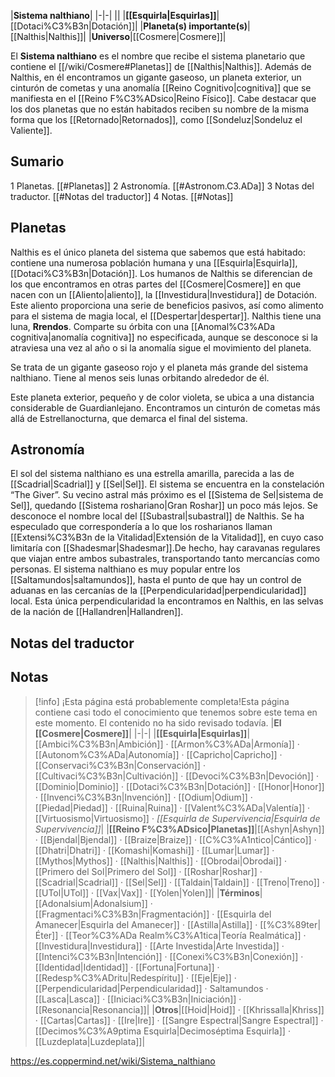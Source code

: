 

|**Sistema nalthiano**|
|-|-|
||
|**[[Esquirla\|Esquirlas]]**|[[Dotaci%C3%B3n\|Dotación]]|
|**Planeta(s) importante(s)**|[[Nalthis\|Nalthis]]|
|**Universo**|[[Cosmere\|Cosmere]]|

El **Sistema nalthiano** es el nombre que recibe el sistema planetario que contiene el [[/wiki/Cosmere#Planetas]] de [[Nalthis\|Nalthis]]. Además de Nalthis, en él encontramos un gigante gaseoso, un planeta exterior, un cinturón de cometas y una anomalía [[Reino Cognitivo\|cognitiva]] que se manifiesta en el [[Reino F%C3%ADsico\|Reino Físico]]. Cabe destacar que los dos planetas que no están habitados reciben su nombre de la misma forma que los [[Retornado\|Retornados]], como [[Sondeluz\|Sondeluz el Valiente]].

## Sumario

1 Planetas. [[#Planetas]] 
2 Astronomía. [[#Astronom.C3.ADa]] 
3 Notas del traductor. [[#Notas del traductor]] 
4 Notas. [[#Notas]] 


## Planetas

Nalthis es el único planeta del sistema que sabemos que está habitado: contiene una numerosa población humana y una [[Esquirla\|Esquirla]], [[Dotaci%C3%B3n\|Dotación]]. Los humanos de Nalthis se diferencian de los que encontramos en otras partes del [[Cosmere\|Cosmere]] en que nacen con un [[Aliento\|aliento]], la [[Investidura\|Investidura]] de Dotación. Este aliento proporciona una serie de beneficios pasivos, así como alimento para el sistema de magia local, el [[Despertar\|despertar]].
Nalthis tiene una luna, **Rrendos**. Comparte su órbita con una [[Anomal%C3%ADa cognitiva\|anomalía cognitiva]] no especificada, aunque se desconoce si la atraviesa una vez al año o si la anomalía sigue el movimiento del planeta.


Se trata de un gigante gaseoso rojo y el planeta más grande del sistema nalthiano. Tiene al menos seis lunas orbitando alrededor de él.


Este planeta exterior, pequeño y de color violeta, se ubica a una distancia considerable de Guardianlejano. Encontramos un cinturón de cometas más allá de Estrellanocturna, que demarca el final del sistema.

## Astronomía
El sol del sistema nalthiano es una estrella amarilla, parecida a las de [[Scadrial\|Scadrial]] y [[Sel\|Sel]]. El sistema se encuentra en la constelación “The Giver”. Su vecino astral más próximo es el [[Sistema de Sel\|sistema de Sel]], quedando [[Sistema roshariano\|Gran Roshar]] un poco más lejos.
Se desconoce el nombre local del [[Subastral\|subastral]] de Nalthis. Se ha especulado que correspondería a lo que los rosharianos llaman [[Extensi%C3%B3n de la Vitalidad\|Extensión de la Vitalidad]], en cuyo caso limitaría con [[Shadesmar\|Shadesmar]].De hecho, hay caravanas regulares que viajan entre ambos subastrales, transportando tanto mercancías como personas. El sistema nalthiano es muy popular entre los [[Saltamundos\|saltamundos]], hasta el punto de que hay un control de aduanas en las cercanías de la [[Perpendicularidad\|perpendicularidad]] local. Esta única perpendicularidad la encontramos en Nalthis, en las selvas de la nación de [[Hallandren\|Hallandren]].

## Notas del traductor

## Notas

> [!info] ¡Esta página está probablemente completa!Esta página contiene casi todo el conocimiento que tenemos sobre este tema en este momento.
El contenido no ha sido revisado todavía.
|**El [[Cosmere\|Cosmere]]**|
|-|-|
|**[[Esquirla\|Esquirlas]]**|[[Ambici%C3%B3n\|Ambición]] · [[Armon%C3%ADa\|Armonía]] · [[Autonom%C3%ADa\|Autonomía]] · [[Capricho\|Capricho]] · [[Conservaci%C3%B3n\|Conservación]] · [[Cultivaci%C3%B3n\|Cultivación]] · [[Devoci%C3%B3n\|Devoción]] · [[Dominio\|Dominio]] · [[Dotaci%C3%B3n\|Dotación]] · [[Honor\|Honor]] · [[Invenci%C3%B3n\|Invención]] · [[Odium\|Odium]] · [[Piedad\|Piedad]] · [[Ruina\|Ruina]] · [[Valent%C3%ADa\|Valentía]] · [[Virtuosismo\|Virtuosismo]] · *[[Esquirla de Supervivencia\|Esquirla de Supervivencia]]*|
|**[[Reino F%C3%ADsico\|Planetas]]**|[[Ashyn\|Ashyn]] · [[Bjendal\|Bjendal]] · [[Braize\|Braize]] · [[C%C3%A1ntico\|Cántico]] · [[Dhatri\|Dhatri]] · [[Komashi\|Komashi]] · [[Lumar\|Lumar]] · [[Mythos\|Mythos]] · [[Nalthis\|Nalthis]] · [[Obrodai\|Obrodai]] · [[Primero del Sol\|Primero del Sol]] · [[Roshar\|Roshar]] · [[Scadrial\|Scadrial]] · [[Sel\|Sel]] · [[Taldain\|Taldain]] · [[Treno\|Treno]] · [[UTol\|UTol]] · [[Vax\|Vax]] · [[Yolen\|Yolen]]|
|**Términos**|[[Adonalsium\|Adonalsium]] · [[Fragmentaci%C3%B3n\|Fragmentación]] · [[Esquirla del Amanecer\|Esquirla del Amanecer]] · [[Astilla\|Astilla]] · [[%C3%89ter\|Éter]] · [[Teor%C3%ADa Realm%C3%A1tica\|Teoría Realmática]] · [[Investidura\|Investidura]] · [[Arte Investida\|Arte Investida]] · [[Intenci%C3%B3n\|Intención]] · [[Conexi%C3%B3n\|Conexión]] · [[Identidad\|Identidad]] · [[Fortuna\|Fortuna]] · [[Redesp%C3%ADritu\|Redespíritu]] · [[Eje\|Eje]] · [[Perpendicularidad\|Perpendicularidad]] · Saltamundos · [[Lasca\|Lasca]] · [[Iniciaci%C3%B3n\|Iniciación]] · [[Resonancia\|Resonancia]]|
|**Otros**|[[Hoid\|Hoid]] · [[Khrissalla\|Khriss]] · [[Cartas\|Cartas]] · [[Ire\|Ire]] · [[Sangre Espectral\|Sangre Espectral]] · [[Decimos%C3%A9ptima Esquirla\|Decimoséptima Esquirla]] · [[Luzdeplata\|Luzdeplata]]|



https://es.coppermind.net/wiki/Sistema_nalthiano